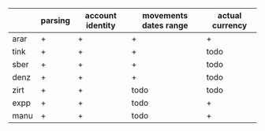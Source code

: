 |     | parsing | account identity | movements dates range | actual currency|
|-----|---------|------------------|-----------------------|----------------|
|arar | +       | +                | +                     | +              |
|tink | +       | +                | +                     | todo           |
|sber | +       | +                | +                     | todo           |
|denz | +       | +                | +                     | todo           |
|zirt | +       | +                | todo                  | todo           |
|expp | +       | +                | todo                  | +              |
|manu | +       | +                | todo                  | +              |
